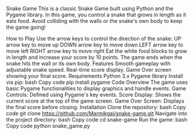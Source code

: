 Snake Game
This is a classic Snake Game built using Python and the Pygame library. In this game, you control a snake that grows in length as it eats food. Avoid colliding with the walls or the snake's own body to keep the game going!


  
How to Play
Use the arrow keys to control the direction of the snake:
UP arrow key to move up
DOWN arrow key to move down
LEFT arrow key to move left
RIGHT arrow key to move right
Eat the white food blocks to grow in length and increase your score by 10 points.
The game ends when the snake hits the wall or its own body.
Features
Smooth gameplay with adjustable snake speed.
Real-time score display.
Game Over screen showing your final score.
Requirements
Python 3.x
Pygame library
Install via pip:
bash
Copy code
pip install pygame
Code Overview
The game uses basic Pygame functionalities to display graphics and handle events.
Game Controls: Defined using Pygame's key events.
Score Display: Shows the current score at the top of the game screen.
Game Over Screen: Displays the final score before closing.
Installation
Clone the repository:
bash
Copy code
git clone https://github.com/Marmikgaj/snake-game.git
Navigate into the project directory:
bash
Copy code
cd snake-game
Run the game:
bash
Copy code
python snake_game.py
